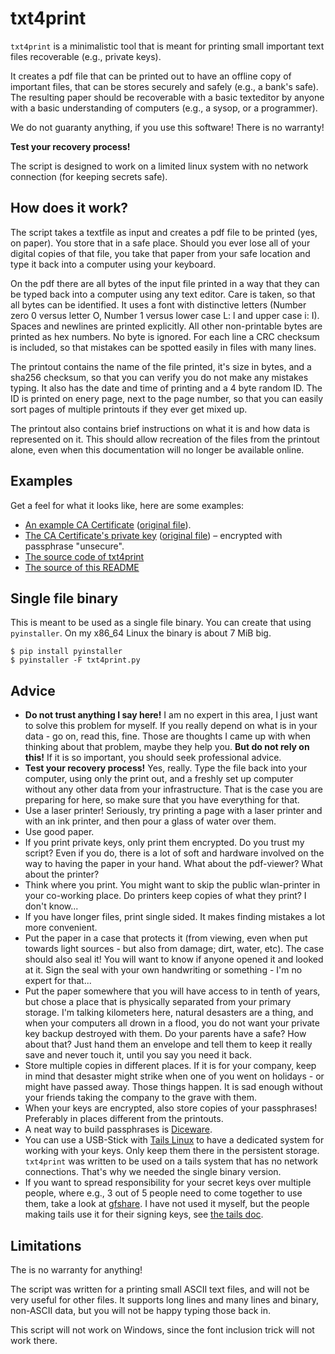 # txt4print

`txt4print` is a minimalistic tool that is meant for printing small important 
text files recoverable (e.g., private keys).

It creates a pdf file that can be printed out to have an offline copy of 
important files, that can be stores securely and safely (e.g., a bank's safe).
The resulting paper should be recoverable with a basic texteditor by anyone 
with a basic understanding of computers (e.g., a sysop, or a programmer).

We do not guaranty anything, if you use this software! There is no warranty!

**Test your recovery process!**

The script is designed to work on a limited linux system with no network 
connection (for keeping secrets safe).

## How does it work?
The script takes a textfile as input and creates a pdf file to be printed 
(yes, on paper). You store that in a safe place.
Should you ever lose all of your digital copies of that file, you take that 
paper from your safe location and type it back into a computer using your keyboard.

On the pdf there are all bytes of the input file printed in a way that they 
can be typed back into a computer using any text editor. Care is taken, so 
that all bytes can be identified. It uses a font with distinctive letters 
(Number zero 0 versus letter O, Number 1 versus lower case L: l and upper case i: I).
Spaces and newlines are printed explicitly. All other non-printable bytes are 
printed as hex numbers. No byte is ignored. For each line a CRC checksum is 
included, so that mistakes can be spotted easily in files with many lines.

The printout contains the name of the file printed, it's size in bytes, and a 
sha256 checksum, so that you can verify you do not make any mistakes typing.
It also has the date and time of printing and a 4 byte random ID. The ID is 
printed on enery page, next to the page number, so that you can easily sort 
pages of multiple printouts if they ever get mixed up.

The printout also contains brief instructions on what it is and how data 
is represented on it. This should allow recreation of the files from the 
printout alone, even when this documentation will no longer be available 
online.

## Examples
Get a feel for what it looks like, here are some examples:
* [An example CA Certificate](examples/example-ca-cert.crt.pdf) ([original file](examples/example-ca-cert.crt)).
* [The CA Certificate's private key](examples/example-ca-cert.key.pdf) ([original file](examples/example-ca-cert.key)) &ndash; encrypted with passphrase "unsecure".
* [The source code of txt4print](examples/txt4print.py.pdf)
* [The source of this README](examples/README.md.pdf)

## Single file binary
This is meant to be used as a single file binary. You can create that using 
`pyinstaller`. On my x86_64 Linux the binary is about 7 MiB big.

    $ pip install pyinstaller
    $ pyinstaller -F txt4print.py

## Advice
* **Do not trust anything I say here!** I am no expert in this area, I just 
  want to solve this problem for myself. If you really depend on what is in 
  your data - go on, read this, fine. Those are thoughts I came up with when 
  thinking about that problem, maybe they help you. **But do not rely on 
  this!** If it is so important, you should seek professional advice.
* **Test your recovery process!** Yes, really. Type the file back into your 
  computer, using only the print out, and a freshly set up computer without 
  any other data from your infrastructure. That is the case you are preparing 
  for here, so make sure that you have everything for that.
* Use a laser printer! Seriously, try printing a page with a laser printer and 
  with an ink printer, and then pour a glass of water over them.
* Use good paper.
* If you print private keys, only print them encrypted. Do you trust my script?
  Even if you do, there is a lot of soft and hardware involved on the way 
  to having the paper in your hand. What about the pdf-viewer? What about the
  printer?
* Think where you print. You might want to skip the public wlan-printer in 
  your co-working place. Do printers keep copies of what they print? I don't 
  know...
* If you have longer files, print single sided. It makes finding mistakes
  a lot more convenient.
* Put the paper in a case that protects it (from viewing, even when put 
  towards light sources - but also from damage; dirt, water, etc). The case 
  should also seal it! You will want to know if anyone opened it and looked 
  at it. Sign the seal with your own handwriting or something - I'm no 
  expert for that...
* Put the paper somewhere that you will have access to in tenth of years, but 
  chose a place that is physically separated from your primary storage. I'm 
  talking kilometers here, natural desasters are a thing, and when your computers 
  all drown in a flood, you do not want your private key backup destroyed with them.
  Do your parents have a safe? How about that? Just hand them an envelope and tell 
  them to keep it really save and never touch it, until you say you need it back.
* Store multiple copies in different places. If it is for your company, keep in mind 
  that desaster might strike when one of you went on holidays - or might have passed 
  away. Those things happen. It is sad enough without your friends taking the 
  company to the grave with them.
* When your keys are encrypted, also store copies of your passphrases! Preferably in 
  places different from the printouts.
* A neat way to build passphrases is [Diceware][diceware].
* You can use a USB-Stick with [Tails Linux][tails] to have a dedicated 
  system for working with your keys. Only keep them there in the persistent 
  storage. `txt4print` was written to be used on a tails system that has no 
  network connections. That's why we needed the single binary version.
* If you want to spread responsibility for your secret keys over multiple 
  people, where e.g., 3 out of 5 people need to come together to use them, 
  take a look at [gfshare][gfshare]. I have not used it myself, but the 
  people making tails use it for their signing keys, see 
  [the tails doc][tailsdoc].
  
[diceware]: https://en.wikipedia.org/wiki/Diceware
[tails]: https://tails.boum.org/
[gfshare]: https://git.gitano.org.uk/libgfshare.git/
[tailsdoc]: https://tails.boum.org/doc/about/openpgp_keys/index.en.html#index2h1

## Limitations
The is no warranty for anything! 

The script was written for a printing small ASCII text files, and will not be very useful 
for other files. It supports long lines and many lines and binary, non-ASCII data, 
but you will not be happy typing those back in.

This script will not work on Windows, since the font inclusion trick will not work there.
